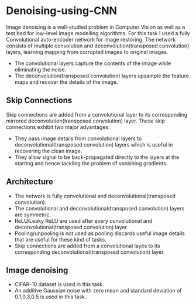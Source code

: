 # Denoising-using-CNN

Image denoising is a well-studied problem in Computer Vision as well as a test bed for low-level image modelling algorithms. For this task I used a fully Convolutional auto-encoder network for image restoring. The network consists of multiple convolution and deconvolution(transposed convolution) layers, learning mapping from corrupted images to original images. 
* The convolutional layers capture the contents of the image while eliminating the noise.
* The deconvolution(transposed convolution) layers upsample the feature maps and recover the details of the image.
## Skip Connections
Skip connections are added from a convolutional layer to its corresponding mirrored deconvolution(transposed convolution) layer.
These skip connections exhibit two major advantages:
* They pass image details from convolutional layers to deconvolutional(transposed convolution) layers which is useful in recovering the clean image.
* They allow signal to be back-propagated directly to the layers at the starting and hence tackling the problem of vanishing gradients.

## Architecture
* The network is fully convolutional and deconvolutional(transposed convolution).
* The convolutional and deconvolutional(transposed convolution) layers are symmetric.
* ReLU/Leaky ReLU are used after every convolutional and deconvolutional(transposed convolution) layer.
* Pooling/unpooling is not used as pooling discards useful image details that are useful for these kind of tasks.
* Skip connections are added from a convolutional layes to its corresponding deconvolutional(transposed convolution) layer.

## Image denoising
* CIFAR-10 dataset is used in this task.
* An additive Gaussian noise with zero mean and standard deviation of 0.1,0.3,0.5 is used in this task.
